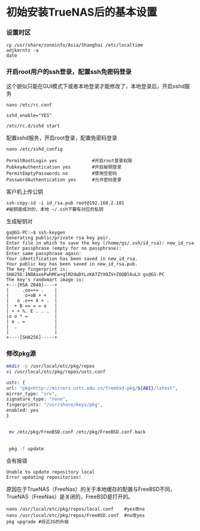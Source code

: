 # 初始安装TrueNAS后的基本设置



### 设置时区

```shell
cp /usr/share/zoneinfo/Asia/Shanghai /etc/localtime
adjkerntz -a 
date
```

### 开启root用户的ssh登录，配置ssh免密码登录

这个貌似只能在GUI模式下或者本地登录才能修改了，本地登录后，开启sshd服务

```shell
nano /etc/rc.conf
```

```shell
sshd_enable="YES"
```

```shell
/etc/rc.d/sshd start
```

配置sshd服务，开启root登录，配置免密码登录

```shell
nano /etc/sshd_config
```

```shell
PermitRootLogin yes				#开启root登录权限
PubkeyAuthentication yes		#开启秘钥登录
PermitEmptyPasswords no			#禁用空密码
PasswordAuthentication yes		#允许密码登录
```

客户机上传公钥

```
ssh-copy-id -i id_rsa.pub root@192.168.2.101	
#秘钥是成对的，本地 ~/.ssh下要有对应的私钥
```

生成秘钥对

```
gs@GS-PC:~$ ssh-keygen
Generating public/private rsa key pair.
Enter file in which to save the key (/home/gs/.ssh/id_rsa): new_id_rsa
Enter passphrase (empty for no passphrase):
Enter same passphrase again:
Your identification has been saved in new_id_rsa.
Your public key has been saved in new_id_rsa.pub.
The key fingerprint is:
SHA256:1N8AaxePwhMCw+qlM2dwDtLzKA7ZYX0ZV+ZOQBl6uLU gs@GS-PC
The key's randomart image is:
+---[RSA 2048]----+
|     .oo=+= .    |
|      o+oB + +   |
|   o .o++ X + .  |
|  + B == = = o   |
| + + %. E . . .  |
|o o * =          |
| o . =           |
|  .              |
|                 |
+----[SHA256]-----+
```



### 修改pkg源

```bash
mkdir -p /usr/local/etc/pkg/repos
vi /usr/local/etc/pkg/repos/ustc.conf

ustc: {
url: "pkg+http://mirrors.ustc.edu.cn/freebsd-pkg/${ABI}/latest",
mirror_type: "srv",
signature_type: "none",
fingerprints: "/usr/share/keys/pkg",
enabled: yes
}


 mv /etc/pkg/FreeBSD.conf /etc/pkg/FreeBSD.conf.back
 
 
 pkg -f update
```

会有报错

```shell
Unable to update repository local
Error updating repositories!
```

原因在于TrueNAS（FreeNas）的关于本地缓存的配置与FreeBSD不同，TrueNAS（FreeNas）是关闭的，FreeBSD是打开的。

```shell
nano /usr/local/etc/pkg/repos/local.conf	#yes改no
nano /usr/local/etc/pkg/repos/FreeBSD.conf	#no改yes
pkg upgrade	#将近2G的升级
```





